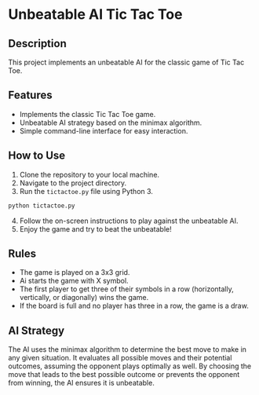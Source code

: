 # Unbeatable AI Tic Tac Toe

## Description
This project implements an unbeatable AI for the classic game of Tic Tac Toe. 

## Features
- Implements the classic Tic Tac Toe game.
- Unbeatable AI strategy based on the minimax algorithm.
- Simple command-line interface for easy interaction.

## How to Use
1. Clone the repository to your local machine.
2. Navigate to the project directory.
3. Run the `tictactoe.py` file using Python 3.

```bash
python tictactoe.py
```

4. Follow the on-screen instructions to play against the unbeatable AI.
5. Enjoy the game and try to beat the unbeatable!

## Rules
- The game is played on a 3x3 grid.
- Ai starts the game with X symbol.
- The first player to get three of their symbols in a row (horizontally, vertically, or diagonally) wins the game.
- If the board is full and no player has three in a row, the game is a draw.

## AI Strategy
The AI uses the minimax algorithm to determine the best move to make in any given situation. It evaluates all possible moves and their potential outcomes, assuming the opponent plays optimally as well. By choosing the move that leads to the best possible outcome or prevents the opponent from winning, the AI ensures it is unbeatable.
